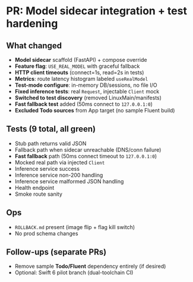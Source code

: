 # PR: Model sidecar integration + test hardening

## What changed
- **Model sidecar** scaffold (FastAPI) + compose override
- **Feature flag**: `USE_REAL_MODEL` with graceful fallback
- **HTTP client timeouts** (connect=1s, read=2s in tests)
- **Metrics**: route latency histogram labeled `useRealModel`
- **Test-mode configure**: in-memory DB/sessions, no file I/O
- **Fixed inference tests**: real `Request`, injectable `Client` mock
- **Switched to test discovery** (removed LinuxMain/manifests)
- **Fast fallback test** added (50ms connect to `127.0.0.1:0`)
- **Excluded Todo sources** from App target (no sample Fluent build)

## Tests (9 total, all green)
- Stub path returns valid JSON
- Fallback path when sidecar unreachable (DNS/conn failure)
- **Fast fallback** path (50ms connect timeout to `127.0.0.1:0`)
- Mocked real path via injected `Client`
- Inference service success
- Inference service non-200 handling
- Inference service malformed JSON handling
- Health endpoint
- Smoke route sanity

## Ops
- `ROLLBACK.md` present (image flip + flag kill switch)
- No prod schema changes

## Follow-ups (separate PRs)
- Remove sample **Todo/Fluent** dependency entirely (if desired)
- Optional: Swift 6 pilot branch (dual-toolchain CI)
